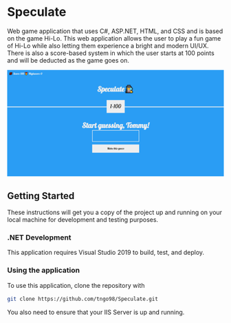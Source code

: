 # Speculate
Web game application that uses C#, ASP.NET, HTML, and CSS and is based on the game Hi-Lo. This web application allows the user to play a fun game of Hi-Lo while also letting them experience a bright and modern UI/UX. There is also a score-based system in which the user starts at 100 points and will be deducted as the game goes on.

![alt text](https://github.com/tngo98/Speculate/blob/master/Image/Speculate.png) 
## Getting Started
These instructions will get you a copy of the project up and running on your local machine for development and testing purposes.
### .NET Development
This application requires Visual Studio 2019 to build, test, and deploy.
### Using the application
To use this application, clone the repository with
```bash
git clone https://github.com/tngo98/Speculate.git
```
You also need to ensure that your IIS Server is up and running.
